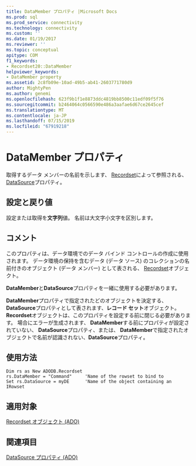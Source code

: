 ```yaml
---
title: DataMember プロパティ |Microsoft Docs
ms.prod: sql
ms.prod_service: connectivity
ms.technology: connectivity
ms.custom: ''
ms.date: 01/19/2017
ms.reviewer: ''
ms.topic: conceptual
apitype: COM
f1_keywords:
- Recordset20::DataMember
helpviewer_keywords:
- DataMember property
ms.assetid: 2c8fb09e-10ad-49b5-ab41-2603771780d9
author: MightyPen
ms.author: genemi
ms.openlocfilehash: 623f9b1f1e8873ddc4819bb8500c11edf09f5f76
ms.sourcegitcommit: b2464064c0566590e486a3aafae6d67ce2645cef
ms.translationtype: MT
ms.contentlocale: ja-JP
ms.lasthandoff: 07/15/2019
ms.locfileid: "67919218"
---
```

# <a name="datamember-property"></a>DataMember プロパティ
取得するデータ メンバーの名前を示します、 [Recordset](../../../ado/reference/ado-api/recordset-object-ado.md)によって参照される、 [DataSource](../../../ado/reference/ado-api/datasource-property-ado.md)プロパティ。  
  
## <a name="settings-and-return-values"></a>設定と戻り値  
 設定または取得を**文字列**値。 名前は大文字小文字を区別します。  
  
## <a name="remarks"></a>コメント  
 このプロパティは、データ環境でのデータ バインド コントロールの作成に使用されます。 データ環境の保持を含むデータ (データ ソース) のコレクションの名前付きのオブジェクト (データ メンバー) として表される、 [Recordset](../../../ado/reference/ado-api/recordset-object-ado.md)オブジェクト。  
  
 **DataMember**と**DataSource**プロパティを一緒に使用する必要があります。  
  
 **DataMember**プロパティで指定されたどのオブジェクトを決定する、 **DataSource**プロパティとして表されます、**レコード セット**オブジェクト。 **Recordset**オブジェクトは、このプロパティを設定する前に閉じる必要があります。 場合にエラーが生成されます、 **DataMember**する前にプロパティが設定されていない、 **DataSource**プロパティ、または、 **DataMember**で指定されたオブジェクトで名前が認識されない、**DataSource**プロパティ。  
  
## <a name="usage"></a>使用方法  
  
```  
Dim rs as New ADODB.Recordset  
rs.DataMember = "Command"     'Name of the rowset to bind to  
Set rs.DataSource = myDE      'Name of the object containing an IRowset  
```  
  
## <a name="applies-to"></a>適用対象  
 [Recordset オブジェクト (ADO)](../../../ado/reference/ado-api/recordset-object-ado.md)  
  
## <a name="see-also"></a>関連項目  
 [DataSource プロパティ (ADO)](../../../ado/reference/ado-api/datasource-property-ado.md)
